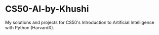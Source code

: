 # CS50-AI-by-Khushi
My solutions and projects for CS50's Introduction to Artificial Intelligence with Python (HarvardX).
